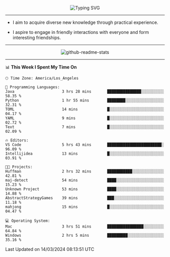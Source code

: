 <p align="center">
  <img src="https://readme-typing-svg.demolab.com?font=Fira+Code&weight=500&size=32&duration=2500&pause=1600&center=true&vCenter=true&random=false&width=1024&height=64&lines=Hi+there+%F0%9F%91%8B;I'm+delighted+you+could+make+it+here+%F0%9F%8E%89;I'm+Harry%2C+a+college+student+still+finding+my+way" alt="Typing SVG" />
</p>


---


- I aim to acquire diverse new knowledge through practical experience.

- I aspire to engage in friendly interactions with everyone and form interesting friendships.


---


<p align="center">
  <img src="https://github-readme-stats.vercel.app/api?username=Harry-Jing&show_icons=true" alt="github-readme-stats"/>
</p>


---

<!--START_SECTION:waka-->
📊 **This Week I Spent My Time On** 

```text
🕑︎ Time Zone: America/Los_Angeles

💬 Programming Languages: 
Java                     3 hrs 28 mins       ███████████████░░░░░░░░░░   58.35 % 
Python                   1 hr 55 mins        ████████░░░░░░░░░░░░░░░░░   32.31 % 
TOML                     14 mins             █░░░░░░░░░░░░░░░░░░░░░░░░   04.17 % 
YAML                     9 mins              █░░░░░░░░░░░░░░░░░░░░░░░░   02.72 % 
Text                     7 mins              █░░░░░░░░░░░░░░░░░░░░░░░░   02.09 % 

🔥 Editors: 
VS Code                  5 hrs 43 mins       ████████████████████████░   96.09 % 
Intellijidea             13 mins             █░░░░░░░░░░░░░░░░░░░░░░░░   03.91 % 

🐱‍💻 Projects: 
Huffman                  2 hrs 32 mins       ███████████░░░░░░░░░░░░░░   42.81 % 
maj-detect               54 mins             ████░░░░░░░░░░░░░░░░░░░░░   15.23 % 
Unknown Project          53 mins             ████░░░░░░░░░░░░░░░░░░░░░   14.88 % 
AbstractStrategyGames    39 mins             ███░░░░░░░░░░░░░░░░░░░░░░   11.18 % 
mahjong                  15 mins             █░░░░░░░░░░░░░░░░░░░░░░░░   04.47 % 

💻 Operating System: 
Mac                      3 hrs 51 mins       ████████████████░░░░░░░░░   64.84 % 
Windows                  2 hrs 5 mins        █████████░░░░░░░░░░░░░░░░   35.16 % 
```


 Last Updated on 14/03/2024 08:13:51 UTC
<!--END_SECTION:waka-->
